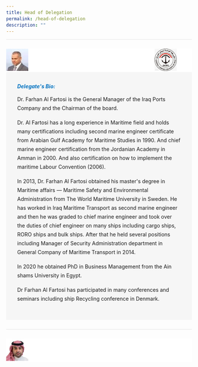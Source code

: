 ```yaml
---
title: Head of Delegation
permalink: /head-of-delegation
description: ""
---
```

<style>
	#main-content	.is-hidden-touch {display:none!important;}
	#main-content .bp-section {padding:0!important;min-height:200px;}
	#main-content .bp-container {padding:0 .75rem!important;}
	#main-content .row {margin: 0 -.75rem;}
	#main-content .col {width:100%!important;padding:0 .75rem!important;margin:0!important;}
	.bp-section-pagetitle {display:none;}
	.accordion {padding:25px 0;border-top:1px solid #e3e3e3;}
	.accordion:first-child {border:0;}
	.accordion .bp-accordion-header, .accordion .bp-accordion-header:hover, .accordion .bp-accordion-header:focus {color:#fff;text-decoration:none;}
	.accordion .bp-accordion-button {color:#fff;}
	.bp-accordion-button:before, .sgds-icon-chevron-up, .sgds-icon-minus .sgds-icon-chevron-down {display:none;}
	.sgds-icon-minus .sgds-icon-chevron-up {display:block;}
	.speaker-img-wrapper {display:table;width:100%;background: #fff;}
	.speaker-img-wrapper > div, .speaker-img-wrapper h5 {display: table-cell;vertical-align: middle;}
	.speaker-img-wrapper .speaker-img {width:60px;height:60px;}
	.speaker-img-wrapper h5 {padding:0 15px;font-size:14px;font-weight:700;line-height:26px;}
	.speaker-img-wrapper .org-logo {width: 20%;}
	.speaker-img-wrapper .org-logo img {width:auto;height: 60px;margin:0 15px 0 auto;}
	.speaker-img-wrapper .icon-wrapper {color: #0fa678;}
	.speaker-content {padding:30px;background: #f6f6f6;}
	.speaker-content h6 {color: #0071c0;font-weight: 700;margin:0 0 15px;}
	.speaker-content p {margin:0 0 15px;font-size:14px;line-height:24px;}
	.sgds-icon-minus .speaker-img-wrapper {background:#002b5f;}
	.sgds-icon-minus h5, .sgds-icon-minus .icon-wrapper {color:#fff;}
	@media(min-width:1024px) {
		#main-content {padding:25px 0 0;}
	}
</style>
<div class="accordion">
	<a href="#!" class="bp-accordion-header bp-accordion-button" role="button" aria-expanded="true">
		<div class="speaker-img-wrapper">
			<div class="speaker-img">
				<img src="/images/Delegation/farhan-al-fartosi.jpg">
			</div>
			<h5>Dr. Farhan Al Fartosi, General Manager, General Company for Ports of Iraq</h5>
			<div class="org-logo"><img src="/images/Delegation%20Logo/logo-iraq.jpg" /></div>
			<div class="icon-wrapper">
				<i class="sgds-icon sgds-icon-chevron-up"></i>
				<i class="sgds-icon sgds-icon-chevron-down"></i>
			</div>
		</div>
	</a>
	<div class="bp-accordion-body">
		<div class="speaker-content">
			<h6>Delegate's Bio:</h6>
			<p>Dr. Farhan Al Fartosi is the General Manager of the Iraq Ports Company and the Chairman of the board.</p>
			<p>Dr. Al Fartosi has a long experience in Maritime field and holds many certifications including second marine engineer certificate from Arabian Gulf Academy for Maritime Studies in 1990. And chief marine engineer certification from the Jordanian Academy in Amman in 2000. And also certification on how to implement the maritime Labour Convention (2006).</p>
			<p>In 2013, Dr. Farhan Al Fartosi obtained his master's degree in Maritime affairs <span>—</span>&nbsp;Maritime Safety and Environmental Administration from The World Maritime University in Sweden. He has worked in Iraq Maritime Transport as second marine engineer and then he was graded to chief marine engineer and took over the duties of chief engineer on many ships including cargo ships, RORO ships and bulk ships. After that he held several positions including Manager of Security Administration department in General Company of Maritime Transport in 2014.</p>
			<p>In 2020 he obtained PhD in Business Management from the Ain shams University in Egypt.</p>
			<p>Dr Farhan Al Fartosi has participated in many conferences and seminars including ship Recycling conference in Denmark.</p>
		</div>
	</div>
</div>
<div class="accordion">
	<a href="#!" class="bp-accordion-header bp-accordion-button" role="button" aria-expanded="true" disabled>
		<div class="speaker-img-wrapper">
			<div class="speaker-img">
				<img src="/images/Delegation/omar-bin-talal-hariri.jpg">
			</div>
			<h5>H.E. Omar bin Talal Hariri, President, Saudi Ports Authority (MAWANI) - Guest Address</h5>
			<div class="org-logo"></div>
			<div class="icon-wrapper">
				<i class="sgds-icon sgds-icon-chevron-up"></i>
				<i class="sgds-icon sgds-icon-chevron-down"></i>
			</div>
		</div>
	</a>
</div>